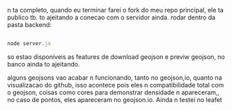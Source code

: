 
n ta completo, quando eu terminar farei o fork do meu repo principal, ele ta publico tb. to ajeitando a conecao com o servidor ainda. rodar dentro da pasta backend:

```js

node server.js

```

so estao disponiveis as features de download geojson e previw geojson, no banco ainda to ajeitando.




alguns geojsons vao acabar n funcionando, tanto no geojson,io, quanto na visualizacao do github, isso acontece pois eles n compatibilidade total com o geojson, coisas como cores para demonstrar densidade n apareceram,, no caso de pontos, eles apareceram no geojson.io. Ainda n testei no leafet
